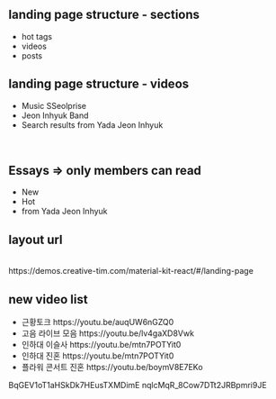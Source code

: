 ## landing page structure - sections
<ul>
    <li>hot tags</li>
    <li>videos</li>
    <li>posts</li>
</ul>

## landing page structure - videos
<ul>
    <li>Music SSeolprise</li>
    <li>Jeon Inhyuk Band</li>
    <li>Search results from Yada Jeon Inhyuk</li>
</ul>

<br/>

## Essays => only members can read
<ul>
    <li>New</li>
    <li>Hot</li>
    <li>from Yada Jeon Inhyuk</li>
</ul>

## layout url
<br/>
https://demos.creative-tim.com/material-kit-react/#/landing-page

## new video list
<ul>
    <li>근황토크 https://youtu.be/auqUW6nGZQ0</li>
    <li>고음 라이브 모음 https://youtu.be/lv4gaXD8Vwk</li>
    <li>인하대 이슬사 https://youtu.be/mtn7POTYit0</li>
    <li>인하대 진혼 https://youtu.be/mtn7POTYit0</li>
    <li>플라워 콘서트 진혼 https://youtu.be/boymV8E7EKo</li>
</ul>

BqGEV1oT1aHSkDk7HEusTXMDimE
nqlcMqR_8Cow7DTt2JRBpmri9JE